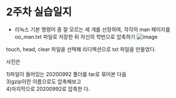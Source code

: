 2주차 실습일지
======================
* 리눅스 기본 명령어 중 잘 모르는 세 개를 선정하여, 각각의 man 페이지를 oo_man.txt 파일로 저장한 뒤 자신의 학번으로 압축하기
![image](https://user-images.githubusercontent.com/80257523/111169213-1c60a480-85e6-11eb-9c6e-0675841b2300.png)

touch, head, clear 파일을 선택해 리디렉션으로 txt 파일을 만들었다. 

사진은 

1)파일이 들어있는 20200992 폴더를 tar로 묶어본 다음   
3)gzip이란 이름으로도 압축해보고   
4)마지막으로 20200992로 압축한 다.  
